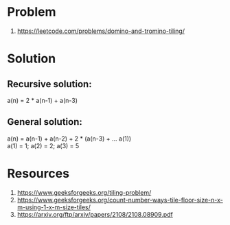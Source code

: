 # Problem

1. https://leetcode.com/problems/domino-and-tromino-tiling/

# Solution
## Recursive solution: 
a(n) = 2 * a(n-1) + a(n-3)  
## General solution: 
a(n) = a(n-1) + a(n-2) + 2 * (a(n-3) + ... a(1))  
a(1) = 1; a(2) = 2; a(3) = 5

# Resources

1. https://www.geeksforgeeks.org/tiling-problem/
2. https://www.geeksforgeeks.org/count-number-ways-tile-floor-size-n-x-m-using-1-x-m-size-tiles/
3. https://arxiv.org/ftp/arxiv/papers/2108/2108.08909.pdf
